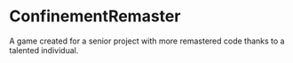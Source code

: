 # ConfinementRemaster
A game created for a senior project with more remastered code thanks to a talented individual. 

